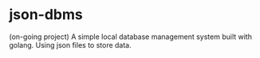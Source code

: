 # json-dbms

(on-going project) A simple local database management system built with golang. Using json files to store data.
